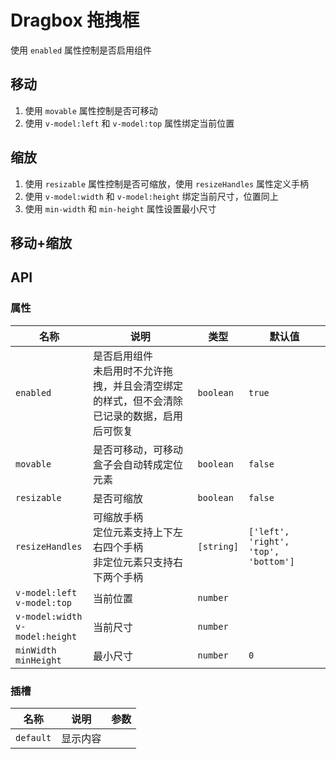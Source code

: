 # Dragbox 拖拽框

使用 `enabled` 属性控制是否启用组件

## 移动

1. 使用 `movable` 属性控制是否可移动
2. 使用 `v-model:left` 和 `v-model:top` 属性绑定当前位置

<preview path="./demos/move.vue"></preview>

## 缩放

1. 使用 `resizable` 属性控制是否可缩放，使用 `resizeHandles` 属性定义手柄
2. 使用 `v-model:width` 和 `v-model:height` 绑定当前尺寸，位置同上
3. 使用 `min-width` 和 `min-height` 属性设置最小尺寸

<preview path="./demos/resize.vue"></preview>

## 移动+缩放

<preview path="./demos/box.vue"></preview>

## API

### 属性

| 名称                                  | 说明                                                                                             | 类型       | 默认值                               |
| ------------------------------------- | ------------------------------------------------------------------------------------------------ | ---------- | ------------------------------------ |
| `enabled`                             | 是否启用组件 <br> 未启用时不允许拖拽，并且会清空绑定的样式，但不会清除已记录的数据，启用后可恢复 | `boolean`  | `true`                               |
| `movable`                             | 是否可移动，可移动盒子会自动转成定位元素                                                         | `boolean`  | `false`                              |
| `resizable`                           | 是否可缩放                                                                                       | `boolean`  | `false`                              |
| `resizeHandles`                       | 可缩放手柄 <br> 定位元素支持上下左右四个手柄 <br> 非定位元素只支持右下两个手柄                   | `[string]` | `['left', 'right', 'top', 'bottom']` |
| `v-model:left` <br> `v-model:top`     | 当前位置                                                                                         | `number`   |                                      |
| `v-model:width` <br> `v-model:height` | 当前尺寸                                                                                         | `number`   |                                      |
| `minWidth` <br> `minHeight`           | 最小尺寸                                                                                         | `number`   | `0`                                  |

### 插槽

| 名称      | 说明     | 参数 |
| --------- | -------- | ---- |
| `default` | 显示内容 |      |

